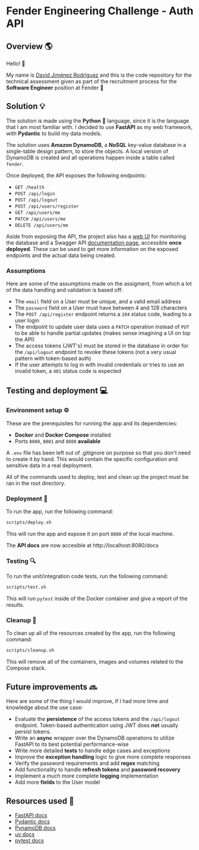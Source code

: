 # Fender Engineering Challenge - Auth API

## Overview :earth_americas:

Hello! :wave:

My name is [David Jiménez Rodríguez](https://linkedin.com/in/david-jr1792) and this is the code repository for the technical assessment given as part of the recruitment process for the **Software Engineer** position at Fender :guitar:

## Solution :bulb:
The solution is made using the **Python** :snake: language, since it is the language that I am most familiar with. I decided to use **FastAPI** as my web framework, with **Pydantic** to build my data models. 

The solution uses **Amazon DynamoDB**, a **NoSQL** key-value database in a single-table design pattern, to store the objects. A local version of DynamoDB is created and all operations happen inside a table called `fender`.

Once deployed, the API exposes the following endpoints:
- `GET /health`
- `POST /api/login`
- `POST /api/logout`
- `POST /api/users/register`
- `GET /api/users/me`
- `PATCH /api/users/me`
- `DELETE /api/users/me`

Aside from exposing the API, the project also has a [web UI](http://localhost:8001) for monitoring the database and a Swagger API [documentation page](http://localhost:8080/docs), accessible **once deployed**. These can be used to get more information on the exposed endpoints and the actual data being created.

### Assumptions
Here are some of the assumptions made on the assigment, from which a lot of the data handling and validation is based off:

- The `email` field on a User must be unique, and a valid email address
- The `password` field on a User must have between 4 and 128 characters
- The `POST /api/register` endpoint returns a `204` status code, leading to a user login
- The endpoint to update user data uses a `PATCH` operation instead of `PUT` to be able to handle partial updates (makes sense imagining a UI on top the API)
- The access tokens (JWT's) must be stored in the database in order for the `/api/logout` endpoint to revoke these tokens (not a very usual pattern with token-based auth)
- If the user attempts to log in with invalid credentials or tries to use an invalid token, a `401` status code is expected

## Testing and deployment :computer:
### Environment setup :gear:

These are the prerequisites for running the app and its dependencies:

- **Docker** and **Docker Compose** installed
- Ports `8000`, `8001` and `8080` **available**

A `.env` file has been left out of .gitignore on purpose so that you don't need to create it by hand. This would contain the specific configuration and sensitive data in a real deployment.

All of the commands used to deploy, test and clean up the project must be ran in the root directory.

### Deployment :rocket:

To run the app, run the following command:

```bash
scripts/deploy.sh
```

This will run the app and expose it on port `8080` of the local machine.

The **API docs** are now accesible at http://localhost:8080/docs

### Testing :mag:
To run the unit/integration code tests, run the following command:

```bash
scripts/test.sh
```

This will run `pytest` inside of the Docker container and give a report of the results.

### Cleanup :broom:

To clean up all of the resources created by the app, run the following command:

```bash
scripts/cleanup.sh
```

This will remove all of the containers, images and volumes related to the Compose stack.

## Future improvements :soon:
Here are some of the thing I would improve, if I had more time and knowledge about the use case:

- Evaluate the **persistence** of the access tokens and the `/api/logout` endpoint. Token-based authentication using JWT does **not** usually persist tokens.
- Write an **async** wrapper over the DynamoDB operations to utilize FastAPI to its best potential performance-wise
- Write more detailed **tests** to handle edge cases and exceptions
- Improve the **exception handling** logic to give more complete responses
- Verify the password requirements and add **regex** matching
- Add functionality to handle **refresh tokens** and **password recovery**
- Implement a much more complete **logging** implementation
- Add more **fields** to the User model

## Resources used :page_facing_up:
- [FastAPI docs](https://fastapi.tiangolo.com/)
- [Pydantic docs](https://docs.pydantic.dev/latest/)
- [PynamoDB docs](https://pynamodb.readthedocs.io/en/stable/)
- [uv docs](https://docs.astral.sh/uv/)
- [pytest docs](https://docs.pytest.org/en/stable/)
